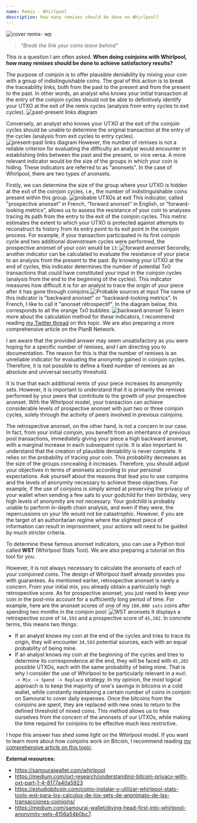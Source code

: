 ```yaml
---
name: Remix - Whirlpool
description: How many remixes should be done on Whirlpool?
---
```

![cover remix- wp](assets/cover.jpeg)

> *"Break the link your coins leave behind"*

This is a question I am often asked. **When doing coinjoins with Whirlpool, how many remixes should be done to achieve satisfactory results?**

The purpose of coinjoin is to offer plausible deniability by mixing your coin with a group of indistinguishable coins. The goal of this action is to break the traceability links, both from the past to the present and from the present to the past. In other words, an analyst who knows your initial transaction at the entry of the coinjoin cycles should not be able to definitively identify your UTXO at the exit of the remix cycles (analysis from entry cycles to exit cycles).
![past-present links diagram](assets/en/1.webp)

Conversely, an analyst who knows your UTXO at the exit of the coinjoin cycles should be unable to determine the original transaction at the entry of the cycles (analysis from exit cycles to entry cycles).
![present-past links diagram](assets/en/2.webp)
However, the number of remixes is not a reliable criterion for evaluating the difficulty an analyst would encounter in establishing links between the past and the present, or vice versa. A more relevant indicator would be the size of the groups in which your coin is hiding. These indicators are referred to as "anonsets". In the case of Whirlpool, there are two types of anonsets.

Firstly, we can determine the size of the group where your UTXO is hidden at the exit of the coinjoin cycles, i.e., the number of indistinguishable coins present within this group.
![probable UTXOs at exit](assets/en/3.webp)
This indicator, called "prospective anonset" in French, "forward anonset" in English, or "forward-looking metrics", allows us to assess the resistance of your coin to analyses tracing its path from the entry to the exit of the coinjoin cycles. This metric estimates the extent to which your UTXO is protected against attempts to reconstruct its history from its entry point to its exit point in the coinjoin process. For example, if your transaction participated in its first coinjoin cycle and two additional downstream cycles were performed, the prospective anonset of your coin would be `13`:
![forward anonset](assets/en/4.webp)
Secondly, another indicator can be calculated to evaluate the resistance of your piece to an analysis from the present to the past. By knowing your UTXO at the end of cycles, this indicator determines the number of potential Tx0 transactions that could have constituted your input in the coinjoin cycles (analysis from the end to the beginning of the cycles). This indicator measures how difficult it is for an analyst to trace the origin of your piece after it has gone through coinjoins.![Probable sources at input](assets/en/5.webp)
The name of this indicator is "backward anonset" or "backward-looking metrics". In French, I like to call it "anonset rétrospectif". In the diagram below, this corresponds to all the orange Tx0 bubbles:
![backward anonset](assets/en/6.webp)
To learn more about the calculation method for these indicators, I recommend reading [my Twitter thread](https://twitter.com/Loic_Pandul/status/1550850558147395585?s=20) on this topic. We are also preparing a more comprehensive article on the PlanB Network.

I am aware that the provided answer may seem unsatisfactory as you were hoping for a specific number of remixes, and I am directing you to documentation. The reason for this is that the number of remixes is an unreliable indicator for evaluating the anonymity gained in coinjoin cycles. Therefore, it is not possible to define a fixed number of remixes as an absolute and universal security threshold.

It is true that each additional remix of your piece increases its anonymity sets. However, it is important to understand that it is primarily the remixes performed by your peers that contribute to the growth of your prospective anonset. With the Whirlpool model, your transaction can achieve considerable levels of prospective anonset with just two or three coinjoin cycles, solely through the activity of peers involved in previous coinjoins.

The retrospective anonset, on the other hand, is not a concern in our case. In fact, from your initial coinjoin, you benefit from an inheritance of previous pool transactions, immediately giving your piece a high backward anonset, with a marginal increase in each subsequent cycle.
It is also important to understand that the creation of plausible deniability is never complete. It relies on the probability of tracing your coin. This probability decreases as the size of the groups concealing it increases. Therefore, you should adjust your objectives in terms of anonsets according to your personal expectations. Ask yourself about the reasons that lead you to use coinjoins and the levels of anonymity necessary to achieve these objectives. For example, if the use of coinjoins is simply aimed at preserving the privacy of your wallet when sending a few sats to your godchild for their birthday, very high levels of anonymity are not necessary. Your godchild is probably unable to perform in-depth chain analysis, and even if they were, the repercussions on your life would not be catastrophic. However, if you are the target of an authoritarian regime where the slightest piece of information can result in imprisonment, your actions will need to be guided by much stricter criteria.

To determine these famous anonset indicators, you can use a Python tool called **WST** (Whirlpool Stats Tool). We are also preparing a tutorial on this tool for you.

However, it is not always necessary to calculate the anonsets of each of your coinjoined coins. The design of Whirlpool itself already provides you with guarantees. As mentioned earlier, retrospective anonset is rarely a concern. From your initial mix, you already obtain a particularly high retrospective score. As for prospective anonset, you just need to keep your coin in the post-mix account for a sufficiently long period of time. For example, here are the anonset scores of one of my `100,000 sats` coins after spending two months in the coinjoin pool:
![WST anonsets](assets/en/7.webp)
It displays a retrospective score of `34,593` and a prospective score of `45,202`. In concrete terms, this means two things:
- If an analyst knows my coin at the end of the cycles and tries to trace its origin, they will encounter `34,593` potential sources, each with an equal probability of being mine.
- If an analyst knows my coin at the beginning of the cycles and tries to determine its correspondence at the end, they will be faced with `45,202` possible UTXOs, each with the same probability of being mine.
That is why I consider the use of Whirlpool to be particularly relevant in a `Hodl -> Mix -> Spend -> Replace` strategy. In my opinion, the most logical approach is to keep the majority of one's savings in bitcoins in a cold wallet, while constantly maintaining a certain number of coins in coinjoin on Samourai to cover daily expenses. Once the bitcoins from the coinjoins are spent, they are replaced with new ones to return to the defined threshold of mixed coins. This method allows us to free ourselves from the concern of the anonsets of our UTXOs, while making the time required for coinjoins to be effective much less restrictive.

I hope this answer has shed some light on the Whirlpool model. If you want to learn more about how coinjoins work on Bitcoin, I recommend reading [my comprehensive article on this topic](https://planb.network/tutorials/privacy/coinjoin-dojo).

**External resources:**
- https://samouraiwallet.com/whirlpool
- https://medium.com/oxt-research/understanding-bitcoin-privacy-with-oxt-part-1-4-8177a40a5923
- https://estudiobitcoin.com/como-instalar-y-utilizar-whirlpool-stats-tools-wst-para-los-calculos-de-los-sets-de-anonimato-de-las-transacciones-coinjoins/
- https://medium.com/samourai-wallet/diving-head-first-into-whirlpool-anonymity-sets-4156a54b0bc7.
